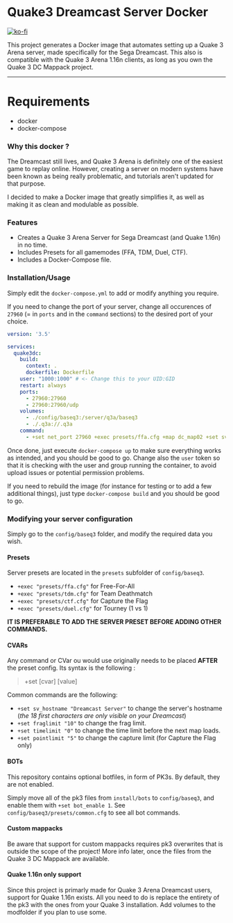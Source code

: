 # Quake3 Dreamcast Server Docker

[![ko-fi](https://ko-fi.com/img/githubbutton_sm.svg)](https://ko-fi.com/P5P27UZHV)

This project generates a Docker image that automates setting up a Quake 3 Arena server, made specifically for the Sega Dreamcast. This also is compatible with the Quake 3 Arena 1.16n clients, as long as you own the Quake 3 DC Mappack project.  

---------------------

# Requirements
- docker
- docker-compose

### Why this docker ?

The Dreamcast still lives, and Quake 3 Arena is definitely one of the easiest game to replay online. 
However, creating a server on modern systems have been known as being really problematic, and tutorials aren't updated for that purpose. 

I decided to make a Docker image that greatly simplifies it, as well as making it as clean and modulable as possible.

### Features
* Creates a Quake 3 Arena Server for Sega Dreamcast (and Quake 1.16n) in no time.
* Includes Presets for all gamemodes (FFA, TDM, Duel, CTF).
* Includes a Docker-Compose file.

### Installation/Usage

Simply edit the `docker-compose.yml` to add or modify anything you require.

If you need to change the port of your server, change all occurences of `27960` (= in `ports` and in the `command` sections) to the desired port of your choice.

```yml
version: '3.5'

services:
  quake3dc:
    build:
      context: .
      dockerfile: Dockerfile
    user: "1000:1000" # <- Change this to your UID:GID
    restart: always
    ports: 
      - 27960:27960
      - 27960:27960/udp
    volumes:
      - ./config/baseq3:/server/q3a/baseq3
      - ./.q3a://.q3a
    command: 
      - +set net_port 27960 +exec presets/ffa.cfg +map dc_map02 +set sv_hostname "Q3A DC - FFA SERVER" +set fraglimit 30 +set timelimit 10
```

Once done, just execute `docker-compose up` to make sure everything works as intended, and you should be good to go. Change also the `user` token so that it is checking with the user and group running the container, to avoid upload issues or potential permission problems.

If you need to rebuild the image (for instance for testing or to add a few additional things), just type `docker-compose build` and you should be good to go.

### Modifying your server configuration

Simply go to the `config/baseq3` folder, and modify the required data you wish.

#### Presets
Server presets are located in the `presets` subfolder of `config/baseq3`.
* `+exec "presets/ffa.cfg"` for Free-For-All
* `+exec "presets/tdm.cfg"` for Team Deathmatch
* `+exec "presets/ctf.cfg"` for Capture the Flag
* `+exec "presets/duel.cfg"` for Tourney (1 vs 1)

**IT IS PREFERABLE TO ADD THE SERVER PRESET BEFORE ADDING OTHER COMMANDS.**

#### CVARs
Any command or CVar ou would use originally needs to be placed **AFTER** the preset config. Its syntax is the following :
> +set [cvar] [value]

Common commands are the following:
* `+set sv_hostname "Dreamcast Server"` to change the server's hostname (*the 18 first characters are only visible on your Dreamcast*)
* `+set fraglimit "10"` to change the frag limit.
* `+set timelimit "0"` to change the time limit before the next map loads.
* `+set pointlimit "5"` to change the capture limit (for Capture the Flag only)

#### BOTs 

This repository contains optional botfiles, in form of PK3s. By default, they are not enabled.

Simply move all of the pk3 files from `install/bots` to `config/baseq3`, and enable them with `+set bot_enable 1`. See `config/baseq3/presets/common.cfg` to see all bot commands.

#### Custom mappacks
Be aware that support for custom mappacks requires pk3 overwrites that is outside the scope of the project! More info later, once the files from the Quake 3 DC Mappack are available.

#### Quake 1.16n only support
Since this project is primarly made for Quake 3 Arena Dreamcast users, support for Quake 1.16n exists. All you need to do is replace the entirety of the pk3 with the ones from your Quake 3 installation. Add volumes to the modfolder if you plan to use some.